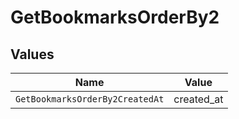 # GetBookmarksOrderBy2


## Values

| Name                            | Value                           |
| ------------------------------- | ------------------------------- |
| `GetBookmarksOrderBy2CreatedAt` | created_at                      |